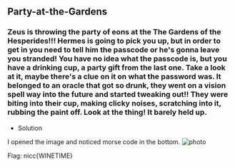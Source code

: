 ## Party-at-the-Gardens
### Zeus is throwing the party of eons at the The Gardens of the Hesperides!!! Hermes is going to pick you up, but in order to get in you need to tell him the passcode or he's gonna leave you stranded! You have no idea what the passcode is, but you have a drinking cup, a party gift from the last one. Take a look at it, maybe there's a clue on it on what the password was. It belonged to an oracle that got so drunk, they went on a vision spell way into the future and started tweaking out!! They were biting into their cup, making clicky noises, scratching into it, rubbing the paint off. Look at the thing! It barely held up.

- Solution

I opened the image and noticed morse code in the bottom.
![photo](./Photo1.png)

Flag: nicc{WINETIME}
